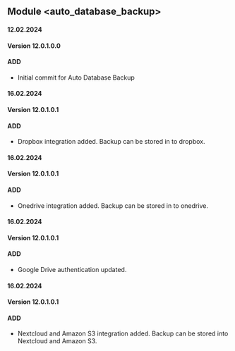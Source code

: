 ## Module <auto_database_backup>
#### 12.02.2024
#### Version 12.0.1.0.0
#### ADD
- Initial commit for Auto Database Backup

#### 16.02.2024
#### Version 12.0.1.0.1
#### ADD
- Dropbox integration added. Backup can be stored in to dropbox.

#### 16.02.2024
#### Version 12.0.1.0.1
#### ADD
- Onedrive integration added. Backup can be stored in to onedrive.

#### 16.02.2024
#### Version 12.0.1.0.1
#### ADD
- Google Drive authentication updated.

#### 16.02.2024
#### Version 12.0.1.0.1
#### ADD
- Nextcloud and Amazon S3 integration added. Backup can be stored into Nextcloud and Amazon S3.
